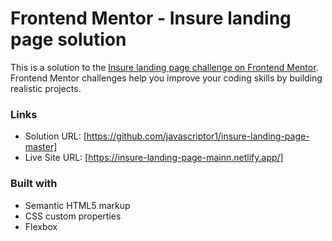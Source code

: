 # Frontend Mentor - Insure landing page solution

This is a solution to the [Insure landing page challenge on Frontend Mentor](https://www.frontendmentor.io/challenges/insure-landing-page-uTU68JV8). Frontend Mentor challenges help you improve your coding skills by building realistic projects.

### Links

- Solution URL: [https://github.com/javascriptor1/insure-landing-page-master]
- Live Site URL: [https://insure-landing-page-mainn.netlify.app/]

### Built with

- Semantic HTML5 markup
- CSS custom properties
- Flexbox
